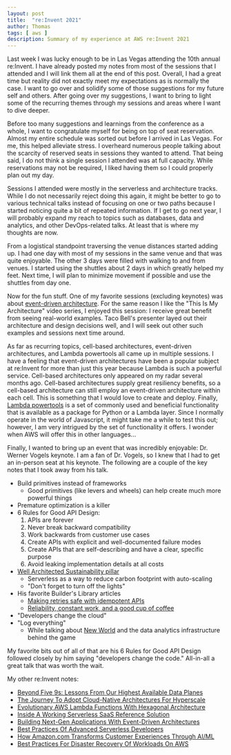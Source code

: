 ```yaml
---
layout: post
title:  "re:Invent 2021"
author: Thomas
tags: [ aws ]
description: Summary of my experience at AWS re:Invent 2021
---
```


Last week I was lucky enough to be in Las Vegas attending the 10th annual re:Invent. I have already posted my notes from most of the sessions that I attended and I will link them all at the end of this post. Overall, I had a great time but reality did not exactly meet my expectations as is normally the case. I want to go over and solidify some of those suggestions for my future self and others. After going over my suggestions, I want to bring to light some of the recurring themes through my sessions and areas where I want to dive deeper.

Before too many suggestions and learnings from the conference as a whole, I want to congratulate myself for being on top of seat reservation. Almost my entire schedule was sorted out before I arrived in Las Vegas. For me, this helped alleviate stress. I overheard numerous people talking about the scarcity of reserved seats in sessions they wanted to attend. That being said, I do not think a single session I attended was at full capacity. While reservations may not be required, I liked having them so I could properly plan out my day.

Sessions I attended were mostly in the serverless and architecture tracks. While I do not necessarily reject doing this again, it might be better to go to various technical talks instead of focusing on one or two paths because I started noticing quite a bit of repeated information. If I get to go next year, I will probably expand my reach to topics such as databases, data and analytics, and other DevOps-related talks. At least that is where my thoughts are now.

From a logistical standpoint traversing the venue distances started adding up. I had one day with most of my sessions in the same venue and that was quite enjoyable. The other 3 days were filled with walking to and from venues. I started using the shuttles about 2 days in which greatly helped my feet. Next time, I will plan to minimize movement if possible and use the shuttles from day one.

Now for the fun stuff. One of my favorite sessions (excluding keynotes) was about [event-driven architecture](/blog/reinvent-building-next-gen-applications-with-event-driven-architectures). For the same reason I like the "This Is My Architecture" video series, I enjoyed this session: I receive great benefit from seeing real-world examples. Taco Bell's presenter layed out their architecture and design decisions well, and I will seek out other such examples and sessions next time around.

As far as recurring topics, cell-based architectures, event-driven architectures, and Lambda powertools all came up in multiple sessions. I have a feeling that event-driven architectures have been a popular subject at re:Invent for more than just this year because Lambda is such a powerful service. Cell-based architectures only appeared on my radar several months ago. Cell-based architectures supply great resiliency benefits, so a cell-based architecture can still employ an event-driven architecture within each cell. This is something that I would love to create and deploy. Finally, [Lambda powertools](https://awslabs.github.io/aws-lambda-powertools-python/latest/#install) is a set of commonly used and beneficial functionality that is available as a package for Python or a Lambda layer. Since I normally operate in the world of Javascript, it might take me a while to test this out; however, I am very intrigued by the set of functionality it offers. I wonder when AWS will offer this in other languages...

Finally, I wanted to bring up an event that was incredibly enjoyable: Dr. Werner Vogels keynote. I am a fan of Dr. Vogels, so I knew that I had to get an in-person seat at his keynote. The following are a couple of the key notes that I took away from his talk.

- Build primitives instead of frameworks
  - Good primitives (like levers and wheels) can help create much more powerful things
- Premature optimization is a killer
- 6 Rules for Good API Design:
  1. APIs are forever
  2. Never break backward compatibility
  3. Work backwards from customer use cases
  4. Create APIs with explicit and well-documented failure modes
  5. Create APIs that are self-describing and have a clear, specific purpose
  6. Avoid leaking implementation details at all costs
- [Well Architected Sustainability pillar](https://docs.aws.amazon.com/wellarchitected/latest/sustainability-pillar/sustainability-pillar.html)
  - Serverless as a way to reduce carbon footprint with auto-scaling
  - "Don't forget to turn off the lights"
- His favorite Builder's Library articles
  - [Making retries safe with idempotent APIs](https://aws.amazon.com/builders-library/making-retries-safe-with-idempotent-APIs)
  - [Reliability, constant work, and a good cup of coffee](https://aws.amazon.com/builders-library/reliability-and-constant-work)
- "Developers change the cloud"
- "Log everything"
  - While talking about [New World](https://www.newworld.com/) and the data analytics infrastructure behind the game

My favorite bits out of all of that are his 6 Rules for Good API Design followed closely by him saying "developers change the code." All-in-all a great talk that was worth the wait.

My other re:Invent notes:
- [Beyond Five 9s: Lessons From Our Highest Available Data Planes](https://thomasstep.com/blog/reinvent-beyond-five-9s-lessons-from-our-highest-available-data-planes)
- [The Journey To Adopt Cloud-Native Architectures For Hyperscale](https://thomasstep.com/blog/reinvent-the-journey-to-adopt-cloud-native-architectures-for-hyperscale)
- [Evolutionary AWS Lambda Functions With Hexagonal Architecture](https://thomasstep.com/blog/reinvent-evolutionary-aws-lambda-functions-with-hexagonal-architecture)
- [Inside A Working Serverless SaaS Reference Solution](https://thomasstep.com/blog/reinvent-inside-a-working-serverless-saas-reference-solution)
- [Building Next-Gen Applications With Event-Driven Architectures](https://thomasstep.com/blog/reinvent-building-next-gen-applications-with-event-driven-architectures)
- [Best Practices Of Advanced Serverless Developers](https://thomasstep.com/blog/reinvent-best-practices-of-advanced-serverless-developers)
- [How Amazon.com Transforms Customer Experiences Through AI/ML](https://thomasstep.com/blog/reinvent-how-amazon.com-transforms-customer-experiences-through-ai-ml)
- [Best Practices For Disaster Recovery Of Workloads On AWS](https://thomasstep.com/blog/reinvent-best-practices-for-disaster-recovery-of-workloads-on-aws)